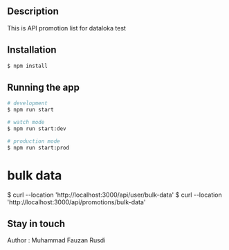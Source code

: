 ## Description
This is  API promotion list for dataloka test
## Installation
```bash
$ npm install
```
## Running the app

```bash
# development
$ npm run start

# watch mode
$ npm run start:dev

# production mode
$ npm run start:prod
```
# bulk data 

$ curl --location 'http://localhost:3000/api/user/bulk-data'
$ curl --location 'http://localhost:3000/api/promotions/bulk-data'
## Stay in touch
Author : Muhammad Fauzan Rusdi